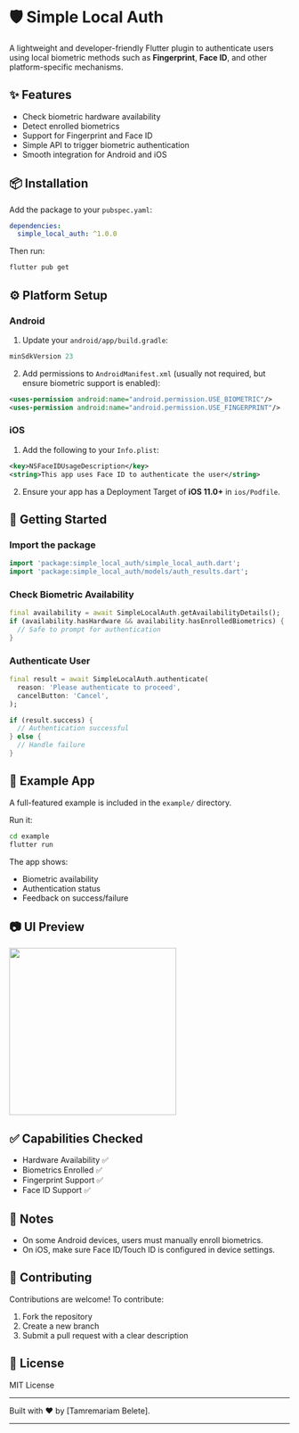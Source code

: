 # 🛡️ Simple Local Auth

A lightweight and developer-friendly Flutter plugin to authenticate users using local biometric methods such as **Fingerprint**, **Face ID**, and other platform-specific mechanisms.

## ✨ Features

- Check biometric hardware availability
- Detect enrolled biometrics
- Support for Fingerprint and Face ID
- Simple API to trigger biometric authentication
- Smooth integration for Android and iOS

## 📦 Installation

Add the package to your `pubspec.yaml`:

```yaml
dependencies:
  simple_local_auth: ^1.0.0
```

Then run:

```bash
flutter pub get
```

## ⚙️ Platform Setup

### Android

1. Update your `android/app/build.gradle`:

```groovy
minSdkVersion 23
```

2. Add permissions to `AndroidManifest.xml` (usually not required, but ensure biometric support is enabled):

```xml
<uses-permission android:name="android.permission.USE_BIOMETRIC"/>
<uses-permission android:name="android.permission.USE_FINGERPRINT"/>
```

### iOS

1. Add the following to your `Info.plist`:

```xml
<key>NSFaceIDUsageDescription</key>
<string>This app uses Face ID to authenticate the user</string>
```

2. Ensure your app has a Deployment Target of **iOS 11.0+** in `ios/Podfile`.

## 🚀 Getting Started

### Import the package

```dart
import 'package:simple_local_auth/simple_local_auth.dart';
import 'package:simple_local_auth/models/auth_results.dart';
```

### Check Biometric Availability

```dart
final availability = await SimpleLocalAuth.getAvailabilityDetails();
if (availability.hasHardware && availability.hasEnrolledBiometrics) {
  // Safe to prompt for authentication
}
```

### Authenticate User

```dart
final result = await SimpleLocalAuth.authenticate(
  reason: 'Please authenticate to proceed',
  cancelButton: 'Cancel',
);

if (result.success) {
  // Authentication successful
} else {
  // Handle failure
}
```

## 🧪 Example App

A full-featured example is included in the `example/` directory.

Run it:

```bash
cd example
flutter run
```

The app shows:

- Biometric availability
- Authentication status
- Feedback on success/failure

## 📷 UI Preview

<img src="https://user-images.githubusercontent.com/your-screenshot.png" width="300"/>

## ✅ Capabilities Checked

- Hardware Availability ✅
- Biometrics Enrolled ✅
- Fingerprint Support ✅
- Face ID Support ✅

## 📌 Notes

- On some Android devices, users must manually enroll biometrics.
- On iOS, make sure Face ID/Touch ID is configured in device settings.

## 🤝 Contributing

Contributions are welcome! To contribute:

1. Fork the repository
2. Create a new branch
3. Submit a pull request with a clear description

## 📄 License

MIT License

---

Built with ❤️ by \[Tamremariam Belete].

---